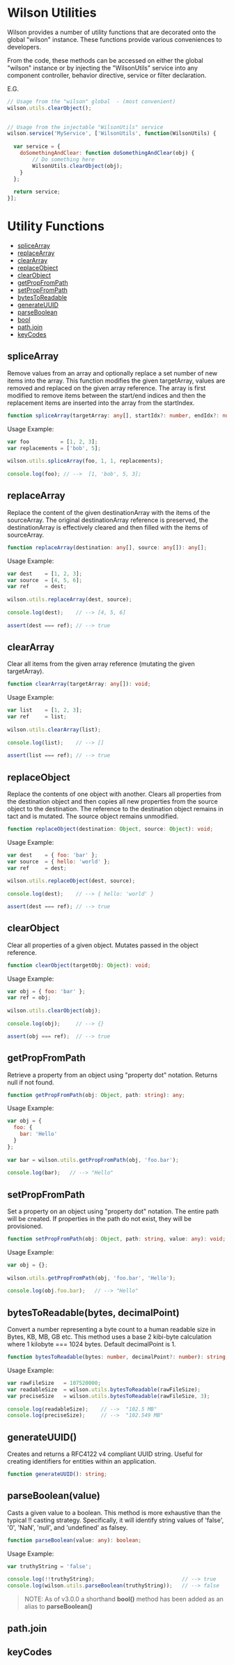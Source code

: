 # Wilson Utilities

Wilson provides a number of utility functions that are decorated onto the global "wilson" instance. These
functions provide various conveniences to developers.

From the code, these methods can be accessed on either the global "wilson" instance or by injecting the "WilsonUtils"
service into any component controller, behavior directive, service or filter declaration.

E.G.

```js
// Usage from the "wilson" global  - (most convenient)
wilson.utils.clearObject();

 
// Usage from the injectable "WilsonUtils" service
wilson.service('MyService', ['WilsonUtils', function(WilsonUtils) {
  
  var service = {
    doSomethingAndClear: function doSomethingAndClear(obj) {
        // Do something here
        WilsonUtils.clearObject(obj);
    }
  };
  
  return service;
}];

```

# Utility Functions

* [spliceArray](#splicearray)
* [replaceArray](#replacearray)
* [clearArray](#cleararray)
* [replaceObject](#replaceobject)
* [clearObject](#clearobject)
* [getPropFromPath](#getpropfrompath)
* [setPropFromPath](#setpropfrompath)
* [bytesToReadable](#bytestoreadable)
* [generateUUID](#generateuuid)
* [parseBoolean](#parseboolean)
* [bool](#parseboolean)
* [path.join](#path.join)
* [keyCodes](#keycodes)


## spliceArray

Remove values from an array and optionally replace a set number of new items into the array. This function modifies
the given targetArray, values are removed and replaced on the given array reference. The array is first modified to 
remove items between the start/end indices and then the replacement items are inserted into the
array from the startIndex.

```typescript
function spliceArray(targetArray: any[], startIdx?: number, endIdx?: number, replacements?: any[]): any[];
```
Usage Example:
```js
var foo          = [1, 2, 3];
var replacements = ['bob', 5];
 
wilson.utils.spliceArray(foo, 1, 1, replacements);
 
console.log(foo); // -->  [1, 'bob', 5, 3];

```


## replaceArray

Replace the content of the given destinationArray with the items of the sourceArray. The original destinationArray 
reference is preserved, the destinationArray is effectively cleared and then filled with the items of sourceArray.

```typescript
function replaceArray(destination: any[], source: any[]): any[];
```
Usage Example:
```js
var dest    = [1, 2, 3];
var source  = [4, 5, 6];
var ref     = dest;
 
wilson.utils.replaceArray(dest, source);
 
console.log(dest);    // --> [4, 5, 6]
 
assert(dest === ref); // --> true

```


## clearArray

Clear all items from the given array reference (mutating the given targetArray).

```typescript
function clearArray(targetArray: any[]): void;
```
Usage Example:
```js
var list    = [1, 2, 3];
var ref     = list;
 
wilson.utils.clearArray(list);
 
console.log(list);    // --> []
 
assert(list === ref); // --> true

```


## replaceObject

Replace the contents of one object with another. Clears all properties from the destination object and then copies
all new properties from the source object to the destination. The reference to the destination object remains in
tact and is mutated. The source object remains unmodified.

```typescript
function replaceObject(destination: Object, source: Object): void;
```
Usage Example:
```js
var dest    = { foo: 'bar' };
var source  = { hello: 'world' };
var ref     = dest;
 
wilson.utils.replaceObject(dest, source);
 
console.log(dest);    // --> { hello: 'world' }

assert(dest === ref); // --> true

```


## clearObject

Clear all properties of a given object. Mutates passed in the object reference.

```typescript
function clearObject(targetObj: Object): void;
```
Usage Example:
```js
var obj = { foo: 'bar' };
var ref = obj;
 
wilson.utils.clearObject(obj);
 
console.log(obj);     // --> {}

assert(obj === ref);  // --> true
```


## getPropFromPath

Retrieve a property from an object using "property dot" notation. Returns null if not found.

```typescript
function getPropFromPath(obj: Object, path: string): any;
```
Usage Example:
```js
var obj = {
  foo: { 
    bar: 'Hello'
  }
};
 
var bar = wilson.utils.getPropFromPath(obj, 'foo.bar');
 
console.log(bar);   // --> "Hello"

```


## setPropFromPath

Set a property on an object using "property dot" notation. The entire path will be created. If properties in the
path do not exist, they will be provisioned.

```typescript
function setPropFromPath(obj: Object, path: string, value: any): void;
```
Usage Example:
```js
var obj = {};
 
wilson.utils.getPropFromPath(obj, 'foo.bar', 'Hello');
 
console.log(obj.foo.bar);   // --> "Hello"
```


## <a name="bytesToReadable"></a>bytesToReadable(bytes, decimalPoint)

Convert a number representing a byte count to a human readable size in Bytes, KB, MB, GB etc. This method uses a 
base 2 kibi-byte calculation where 1 kilobyte === 1024 bytes. Default decimalPoint is 1.

```typescript
function bytesToReadable(bytes: number, decimalPoint?: number): string;
```
Usage Example:
```js
var rawFileSize   = 107520000;
var readableSize  = wilson.utils.bytesToReadable(rawFileSize);
var preciseSize   = wilson.utils.bytesToReadable(rawFileSize, 3);
 
console.log(readableSize);    // -->  "102.5 MB"
console.log(preciseSize);     // -->  "102.549 MB"
```


## generateUUID()

Creates and returns a RFC4122 v4 compliant UUID string.  Useful for creating identifiers for entities within an application.

```typescript
function generateUUID(): string;
```


## <a name="parseboolean"></a>parseBoolean(value)

Casts a given value to a boolean. This method is more exhaustive than the typical !! casting strategy. Specifically, it will 
identify string values of 'false', '0', 'NaN', 'null', and 'undefined' as falsey.

```typescript
function parseBoolean(value: any): boolean;
```
Usage Example:
```js
var truthyString = 'false';
 
console.log(!!truthyString);                            // --> true
console.log(wilson.utils.parseBoolean(truthyString));   // --> false

```

> NOTE: As of v3.0.0 a shorthand **bool()** method has been added as an alias to **parseBoolean()**



## path.join



## keyCodes
